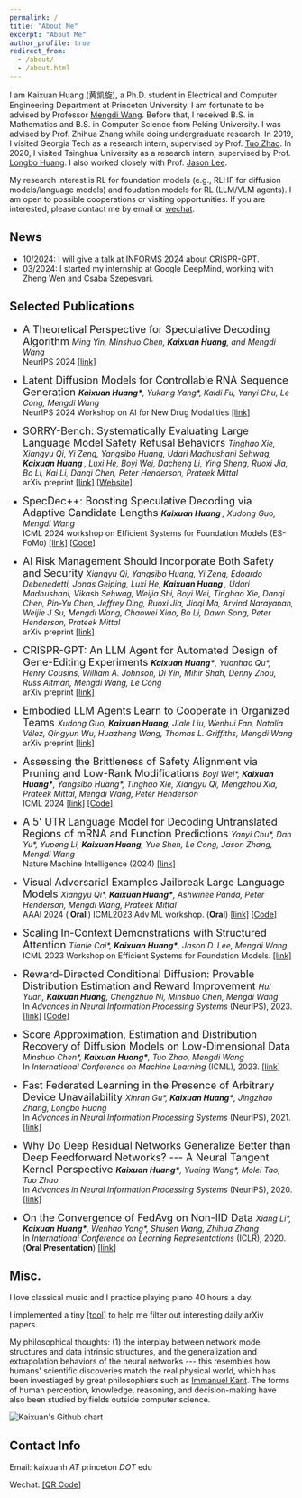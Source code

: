 ```yaml
---
permalink: /
title: "About Me"
excerpt: "About Me"
author_profile: true
redirect_from: 
  - /about/
  - /about.html
---
```


I am Kaixuan Huang (黄凯旋), a Ph.D. student in Electrical and Computer Engineering Department at Princeton University. I am fortunate to be advised by Professor [Mengdi Wang](https://mwang.princeton.edu/). Before that, I received B.S. in Mathematics and B.S. in Computer Science from Peking University. I was advised by Prof. Zhihua Zhang while doing undergraduate research. In 2019, I visited Georgia Tech as a research intern, supervised by Prof. [Tuo Zhao](https://www2.isye.gatech.edu/~tzhao80/). In 2020, I visited Tsinghua University as a research intern, supervised by Prof. [Longbo Huang](https://people.iiis.tsinghua.edu.cn/~huang/). I also worked closely with Prof. [Jason Lee](https://jasondlee88.github.io/).

 
My research interest is RL for foundation models (e.g., RLHF for diffusion models/language models) and foudation models for RL (LLM/VLM agents). I am open to possible cooperations or visiting opportunities. If you are interested, please contact me by email or [wechat](../files/wechat.jpg).


News
-----

- 10/2024: I will give a talk at INFORMS 2024 about CRISPR-GPT.
- 03/2024: I started my internship at Google DeepMind, working with Zheng Wen and Csaba Szepesvari.


Selected Publications
-----

- <font size="4"> A Theoretical Perspective for Speculative Decoding Algorithm </font>  <i> Ming Yin, Minshuo Chen, <b>Kaixuan Huang</b>, and Mengdi Wang </i>
<br/> NeurIPS 2024 <a href="https://arxiv.org/">[link]</a>


- <font size="4"> Latent Diffusion Models for Controllable RNA Sequence Generation </font>  <i> <b>Kaixuan Huang\*</b>, Yukang Yang\*, Kaidi Fu, Yanyi Chu, Le Cong, Mengdi Wang </i>
<br/> NeurIPS 2024 Workshop on AI for New Drug Modalities <a href="https://arxiv.org/abs/2409.09828">[link]</a>


- <font size="4"> SORRY-Bench: Systematically Evaluating Large Language Model Safety Refusal Behaviors </font>  <i> Tinghao Xie, Xiangyu Qi, Yi Zeng, Yangsibo Huang, Udari Madhushani Sehwag, <b>Kaixuan Huang </b>, Luxi He, Boyi Wei, Dacheng Li, Ying Sheng, Ruoxi Jia, Bo Li, Kai Li, Danqi Chen, Peter Henderson, Prateek Mittal </i>
<br/> arXiv preprint <a href="https://arxiv.org/abs/2405.19524">[link]</a> <a href="https://sorry-bench.github.io/">[Website]</a> 


- <font size="4"> SpecDec++: Boosting Speculative Decoding via Adaptive Candidate Lengths </font>  <i> <b>Kaixuan Huang </b>, Xudong Guo, Mengdi Wang</i>
<br/> ICML 2024 workshop on Efficient Systems for Foundation Models (ES-FoMo) <a href="https://arxiv.org/abs/2405.19715">[link]</a> <a href="https://github.com/Kaffaljidhmah2/SpecDec_pp/">[Code]</a> 


- <font size="4"> AI Risk Management Should Incorporate Both Safety and Security </font>  <i> Xiangyu Qi, Yangsibo Huang, Yi Zeng, Edoardo Debenedetti, Jonas Geiping, Luxi He, <b> Kaixuan Huang </b>, Udari Madhushani, Vikash Sehwag, Weijia Shi, Boyi Wei, Tinghao Xie, Danqi Chen, Pin-Yu Chen, Jeffrey Ding, Ruoxi Jia, Jiaqi Ma, Arvind Narayanan, Weijie J Su, Mengdi Wang, Chaowei Xiao, Bo Li, Dawn Song, Peter Henderson, Prateek Mittal </i>
<br/> arXiv preprint <a href="https://arxiv.org/abs/2405.19524">[link]</a>

- <font size="4"> CRISPR-GPT: An LLM Agent for Automated Design of Gene-Editing Experiments </font>  <i> <b>Kaixuan Huang\*</b>, Yuanhao Qu\*, Henry Cousins, William A. Johnson, Di Yin, Mihir Shah, Denny Zhou, Russ Altman, Mengdi Wang, Le Cong</i>
<br/> arXiv preprint <a href="https://arxiv.org/abs/2404.18021">[link]</a>


- <font size="4"> Embodied LLM Agents Learn to Cooperate in Organized Teams </font>  <i> Xudong Guo, <b>Kaixuan Huang</b>, Jiale Liu, Wenhui Fan, Natalia Vélez, Qingyun Wu, Huazheng Wang, Thomas L. Griffiths, Mengdi Wang </i>
<br/> arXiv preprint <a href="https://arxiv.org/abs/2403.12482">[link]</a>

- <font size="4"> Assessing the Brittleness of Safety Alignment via Pruning and Low-Rank Modifications </font>  <i> Boyi Wei\*, <b>Kaixuan Huang\*</b>, Yangsibo Huang\*, Tinghao Xie, Xiangyu Qi, Mengzhou Xia, Prateek Mittal, Mengdi Wang, Peter Henderson </i>
<br/> ICML 2024 <a href="https://arxiv.org/abs/2402.05162">[link]</a> <a href="https://github.com/boyiwei/alignment-attribution-code">[Code]</a> 

- <font size="4"> A 5' UTR Language Model for Decoding Untranslated Regions of mRNA and Function Predictions </font>  <i> Yanyi Chu\*, Dan Yu\*, Yupeng Li, <b>Kaixuan Huang</b>, Yue Shen, Le Cong, Jason Zhang, Mengdi Wang</i>
<br/> Nature Machine Intelligence (2024) <a href="https://www.nature.com/articles/s42256-024-00823-9">[link]</a> 

- <font size="4"> Visual Adversarial Examples Jailbreak Large Language Models </font>  <i> Xiangyu Qi\*, <b>Kaixuan Huang\*</b>, Ashwinee Panda, Peter Henderson, Mengdi Wang, Prateek Mittal </i>
<br/> AAAI 2024 (<b> Oral </b>) ICML2023 Adv ML workshop. (<b>Oral</b>) <a href="https://arxiv.org/abs/2306.13213">[link]</a> <a href="https://github.com/Unispac/Visual-Adversarial-Examples-Jailbreak-Large-Language-Models">[Code]</a> 

- <font size="4"> Scaling In-Context Demonstrations with Structured Attention </font>  <i> Tianle Cai\*, <b>Kaixuan Huang\*</b>, Jason D. Lee, Mengdi Wang </i>
<br/> ICML 2023 Workshop on Efficient Systems for Foundation Models.  <a href="https://arxiv.org/abs/2307.02690">[link]</a>

- <font size="4"> Reward-Directed Conditional Diffusion: Provable Distribution Estimation and Reward Improvement </font>  <i> Hui Yuan, <b>Kaixuan Huang</b>, Chengzhuo Ni, Minshuo Chen, Mengdi Wang</i>
<br/> In <i>Advances in Neural Information Processing Systems</i> (NeurIPS), 2023. <a href="https://arxiv.org/abs/2307.07055">[link]</a> <a href="https://github.com/Kaffaljidhmah2/RCGDM">[Code]</a> 

- <font size="4"> Score Approximation, Estimation and Distribution Recovery of Diffusion Models on Low-Dimensional Data </font>  <i> Minshuo Chen\*, <b>Kaixuan Huang\*</b>, Tuo Zhao, Mengdi Wang </i>
<br/> In <i>International Conference on Machine Learning</i> (ICML), 2023. <a href="https://arxiv.org/abs/2302.07194">[link]</a> 

- <font size="4"> Fast Federated Learning in the Presence of Arbitrary Device Unavailability </font>  <i> Xinran Gu\*, <b>Kaixuan Huang\*</b>, Jingzhao Zhang, Longbo Huang </i>
<br/> In <i>Advances in Neural Information Processing Systems</i> (NeurIPS), 2021. <a href="https://arxiv.org/abs/2106.04159">[link]</a> 

- <font size="4"> Why Do Deep Residual Networks Generalize Better than Deep Feedforward Networks? --- A Neural Tangent Kernel Perspective </font>
<i><b>Kaixuan Huang\*</b>, Yuqing Wang\*, Molei Tao, Tuo Zhao </i>
<br/> In <i>Advances in Neural Information Processing Systems</i> (NeurIPS), 2020. <a href="https://proceedings.neurips.cc//paper/2020/hash/1c336b8080f82bcc2cd2499b4c57261d-Abstract.html">[link]</a>

- <font size="4"> On the Convergence of FedAvg on Non-IID Data </font>
<i>Xiang Li\*, <b>Kaixuan Huang\*</b>, Wenhao Yang\*, Shusen Wang, Zhihua Zhang </i>
<br/> In <i>International Conference on Learning Representations</i> (ICLR), 2020. (<b>Oral Presentation</b>) <a href="https://openreview.net/forum?id=HJxNAnVtDS">[link]</a>


Misc.
-----

I love classical music and I practice playing piano 40 hours a day.

I implemented a tiny <a href="https://github.com/Kaffaljidhmah2/Arxiv-Recommender">[tool]</a> to help me filter out interesting daily arXiv papers.

My philosophical thoughts: (1) the interplay between network model structures and data intrinsic structures, and the generalization and extrapolation behaviors of the neural networks --- this resembles how humans' scientific discoveries match the real physical world, which has been investiaged by great philosophiers such as <a href="https://en.wikipedia.org/wiki/Critique_of_Pure_Reason">Immanuel Kant</a>. The forms of human perception, knowledge, reasoning, and decision-making have
also been studied by fields outside computer science.

<img src="https://ghchart.rshah.org/Kaffaljidhmah2" alt="Kaixuan's Github chart" />

Contact Info
------

Email: kaixuanh *AT* princeton *DOT* edu 

Wechat: [\[QR Code\]](../files/wechat.jpg)
